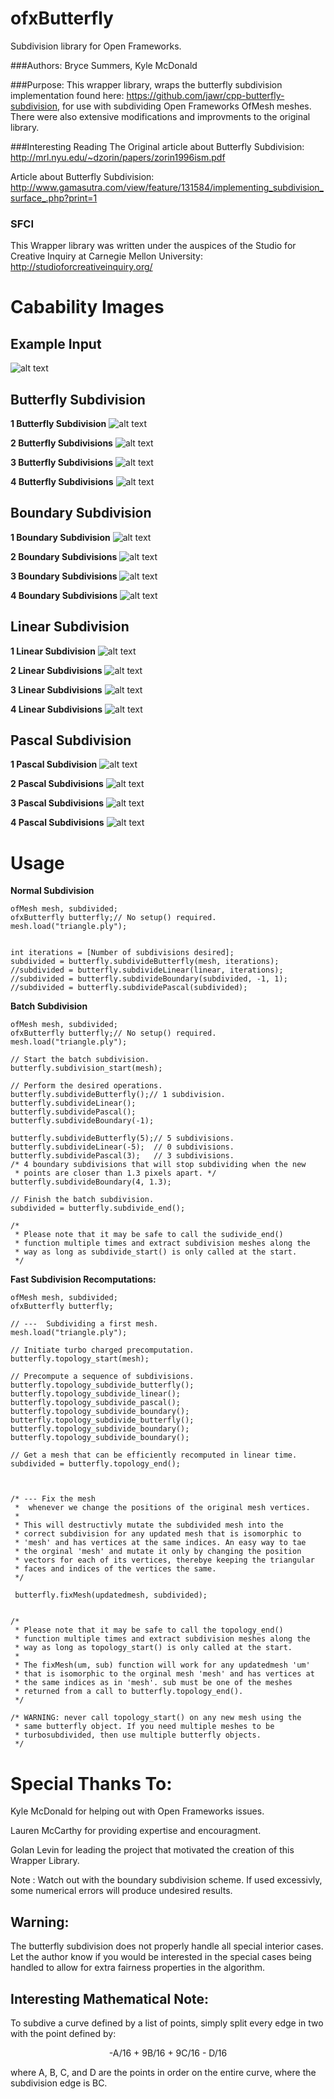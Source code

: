 ofxButterfly
============

Subdivision library for Open Frameworks.

###Authors:
Bryce Summers, Kyle McDonald

###Purpose:
This wrapper library, wraps the butterfly subdivision implementation found here: https://github.com/jawr/cpp-butterfly-subdivision, for use with subdividing Open Frameworks OfMesh meshes.
There were also extensive modifications and improvments to the original library.

###Interesting Reading
The Original article about Butterfly Subdivision:
http://mrl.nyu.edu/~dzorin/papers/zorin1996ism.pdf

Article about Butterfly Subdivision:
http://www.gamasutra.com/view/feature/131584/implementing_subdivision_surface_.php?print=1

### SFCI
This Wrapper library was written under the auspices of the Studio for Creative Inquiry at Carnegie Mellon University:
http://studioforcreativeinquiry.org/



Cabability Images
===

Example Input
---

![alt text](https://github.com/Bryce-Summers/ofxButterfly/blob/master/Images/_Input%20Triangle.png "Input Triangle")

Butterfly Subdivision
---

<B>1 Butterfly Subdivision</B>
![alt text](https://github.com/Bryce-Summers/ofxButterfly/blob/master/Images/1%20butterfly.png "1 Butterfly Subdivision")

<B>2 Butterfly Subdivisions</B>
![alt text](https://github.com/Bryce-Summers/ofxButterfly/blob/master/Images/2%20butterfly.png "2 Butterfly Subdivision")

<B>3 Butterfly Subdivisions</B>
![alt text](https://github.com/Bryce-Summers/ofxButterfly/blob/master/Images/3%20butterfly.png "3 Butterfly Subdivision")

<B>4 Butterfly Subdivisions</B>
![alt text](https://github.com/Bryce-Summers/ofxButterfly/blob/master/Images/4%20butterfly.png "4 Butterfly Subdivision")

Boundary Subdivision
---

<B>1 Boundary Subdivision</B>
![alt text](https://github.com/Bryce-Summers/ofxButterfly/blob/master/Images/1%20boundary.png "1 Boundary Subdivision")

<B>2 Boundary Subdivisions</B>
![alt text](https://github.com/Bryce-Summers/ofxButterfly/blob/master/Images/2%20boundary.png "2 Boundary Subdivision")

<B>3 Boundary Subdivisions</B>
![alt text](https://github.com/Bryce-Summers/ofxButterfly/blob/master/Images/3%20boundary.png "3 Boundary Subdivision")

<B>4 Boundary Subdivisions</B>
![alt text](https://github.com/Bryce-Summers/ofxButterfly/blob/master/Images/4%20boundary.png "4 Boundary Subdivision")

Linear Subdivision
---

<B>1 Linear Subdivision</B>
![alt text](https://github.com/Bryce-Summers/ofxButterfly/blob/master/Images/1%20linear.png "1 Linear Subdivision")

<B>2 Linear Subdivisions</B>
![alt text](https://github.com/Bryce-Summers/ofxButterfly/blob/master/Images/2%20linear.png "2 Linear Subdivision")

<B>3 Linear Subdivisions</B>
![alt text](https://github.com/Bryce-Summers/ofxButterfly/blob/master/Images/3%20linear.png "3 Linear Subdivision")

<B>4 Linear Subdivisions</B>
![alt text](https://github.com/Bryce-Summers/ofxButterfly/blob/master/Images/4%20linear.png "4 Linear Subdivision")

Pascal Subdivision
---

<B>1 Pascal Subdivision</B>
![alt text](https://github.com/Bryce-Summers/ofxButterfly/blob/master/Images/1%20pascal.png "1 Silly Pascal Subdivision")

<B>2 Pascal Subdivisions</B>
![alt text](https://github.com/Bryce-Summers/ofxButterfly/blob/master/Images/2%20pascal.png "2 Silly Pascal Subdivision")

<B>3 Pascal Subdivisions</B>
![alt text](https://github.com/Bryce-Summers/ofxButterfly/blob/master/Images/3%20pascal.png "3 Silly Pascal Subdivision")

<B>4 Pascal Subdivisions</B>
![alt text](https://github.com/Bryce-Summers/ofxButterfly/blob/master/Images/4%20pascal.png "4 Silly Pascal Subdivision")

Usage
=====

<B>Normal Subdivision</B>

    ofMesh mesh, subdivided;
    ofxButterfly butterfly;// No setup() required.
    mesh.load("triangle.ply");
    
    
    int iterations = [Number of subdivisions desired];
    subdivided = butterfly.subdivideButterfly(mesh, iterations);
    //subdivided = butterfly.subdivideLinear(linear, iterations);
    //subdivided = butterfly.subdivideBoundary(subdivided, -1, 1);
    //subdivided = butterfly.subdividePascal(subdivided);
    

<B>Batch Subdivision</B>


    ofMesh mesh, subdivided;
    ofxButterfly butterfly;// No setup() required.
    mesh.load("triangle.ply");

    // Start the batch subdivision.
    butterfly.subdivision_start(mesh);
    
    // Perform the desired operations.
    butterfly.subdivideButterfly();// 1 subdivision.
    butterfly.subdivideLinear();
    butterfly.subdividePascal();
    butterfly.subdivideBoundary(-1);
    
    butterfly.subdivideButterfly(5);// 5 subdivisions.
    butterfly.subdivideLinear(-5);  // 0 subdivisions.
    butterfly.subdividePascal(3);   // 3 subdivisions.
    /* 4 boundary subdivisions that will stop subdividing when the new
     * points are closer than 1.3 pixels apart. */
    butterfly.subdivideBoundary(4, 1.3);
    
    // Finish the batch subdivision.
    subdivided = butterfly.subdivide_end();
    
    /*
     * Please note that it may be safe to call the sudivide_end()
     * function multiple times and extract subdivision meshes along the
     * way as long as subdivide_start() is only called at the start.
     */

<B>Fast Subdivision Recomputations:</B>


    ofMesh mesh, subdivided;
    ofxButterfly butterfly;

    // ---  Subdividing a first mesh.
    mesh.load("triangle.ply");
    
    // Initiate turbo charged precomputation.
    butterfly.topology_start(mesh);
    
    // Precompute a sequence of subdivisions.
    butterfly.topology_subdivide_butterfly();
    butterfly.topology_subdivide_linear();
    butterfly.topology_subdivide_pascal();
    butterfly.topology_subdivide_boundary();
    butterfly.topology_subdivide_butterfly();
    butterfly.topology_subdivide_boundary();
    butterfly.topology_subdivide_boundary();
    
    // Get a mesh that can be efficiently recomputed in linear time.
    subdivided = butterfly.topology_end();
    
    
    
    /* --- Fix the mesh 
     *	whenever we change the positions of the original mesh vertices.
     *
     * This will destructivly mutate the subdivided mesh into the 
     * correct subdivision for any updated mesh that is isomorphic to 
     * 'mesh' and has vertices at the same indices. An easy way to tae 
     * the orginal 'mesh' and mutate it only by changing the position 
     * vectors for each of its vertices, therebye keeping the triangular 
     * faces and indices of the vertices the same.
     */
     
     butterfly.fixMesh(updatedmesh, subdivided);
     
     
    /*
     * Please note that it may be safe to call the topology_end()
     * function multiple times and extract subdivision meshes along the
     * way as long as topology_start() is only called at the start.
     *
     * The fixMesh(um, sub) function will work for any updatedmesh 'um' 
     * that is isomorphic to the orginal mesh 'mesh' and has vertices at 
     * the same indices as in 'mesh'. sub must be one of the meshes 
     * returned from a call to butterfly.topology_end().
     */

	/* WARNING: never call topology_start() on any new mesh using the 
	 * same butterfly object. If you need multiple meshes to be 
	 * turbosubdivided, then use multiple butterfly objects.
	 */




Special Thanks To:
=================
Kyle McDonald for helping out with Open Frameworks issues.

Lauren McCarthy for providing expertise and encouragment.

Golan Levin for leading the project that motivated the creation of this Wrapper Library.

Note : Watch out with the boundary subdivision scheme. If used excessivly, some numerical errors will produce undesired results.

Warning:
--------
The butterfly subdivision does not properly handle all special interior cases. Let the author know if you would be interested in the special cases being handled to allow for extra fairness properties in the algorithm.

Interesting Mathematical Note:
------------

To subdive a curve defined by a list of points, simply split every edge in two with the point defined by:

<p align="center">
-A/16 + 9B/16 + 9C/16 - D/16
</p>

where A, B, C, and D are the points in order on the entire curve, where the subdivision edge is BC.
